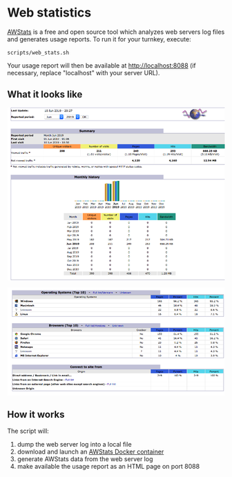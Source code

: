 # Web statistics

[AWStats](https://awstats.sourceforge.io/) is a free and open source tool which analyzes web servers log files and generates usage reports. To run it for your turnkey, execute:
```
scripts/web_stats.sh 
```

Your usage report will then be available at <http://localhost:8088> (if necessary, replace "localhost" with your server URL). 

## What it looks like

![Example 1](web_stats_example_1.png)

![Example 2](web_stats_example_2.png)

## How it works

The script will:
1. dump the web server log into a local file
2. download and launch an [AWStats Docker container](https://hub.docker.com/r/pabra/awstats)
3. generate AWStats data from the web server log
4. make available the usage report as an HTML page on port 8088
